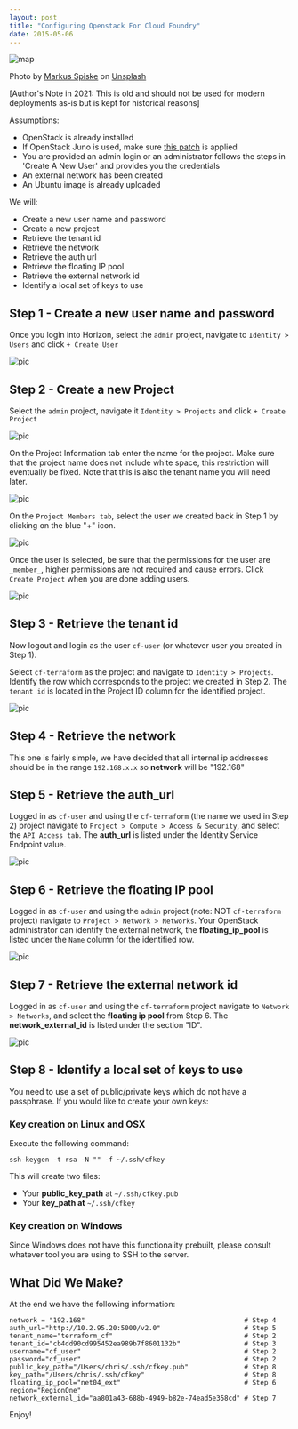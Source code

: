 ```yaml
---
layout: post
title: "Configuring Openstack For Cloud Foundry"
date: 2015-05-06
---
```


![map](https://raw.githubusercontent.com/cweibel/ghost_blog_pics/master/markus-spiske-cf2EE8O2I5k-unsplash-2.jpg)


Photo by [Markus Spiske](https://unsplash.com/@markusspiske?utm_source=unsplash&utm_medium=referral&utm_content=creditCopyText) on [Unsplash](https://unsplash.com/s/photos/uri?utm_source=unsplash&utm_medium=referral&utm_content=creditCopyText)


[Author's Note in 2021: This is old and should not be used for modern deployments as-is but is kept for historical reasons]

Assumptions:

 - OpenStack is already installed
 - If OpenStack Juno is used, make sure [this patch](https://blog.starkandwayne.com/2015/05/05/openstack-juno-static-ip-patch/) is applied
 - You are provided an admin login or an administrator follows the steps in 'Create A New User' and provides you the credentials
 - An external network has been created
 - An Ubuntu image is already uploaded

 
 
We will:

 - Create a new user name and password
 - Create a new project
 - Retrieve the tenant id
 - Retrieve the network
 - Retrieve the auth url
 - Retrieve the floating IP pool
 - Retrieve the external network id
 - Identify a local set of keys to use

## Step 1 - Create a new user name and password

Once you login into Horizon, select the `admin` project, navigate to `Identity > Users` and click `+ Create User`


![pic](https://raw.githubusercontent.com/cweibel/blog/master/images/Users-OpenStack-Dashboard-2.png)

## Step 2 - Create a new Project

Select the `admin` project, navigate it `Identity > Projects` and click `+ Create Project`


![pic](https://raw.githubusercontent.com/cweibel/blog/master/images/Projects-OpenStack-Dashboard-4.png)

On the Project Information tab enter the name for the project. Make sure that the project name does not include white space, this restriction will eventually be fixed. Note that this is also the tenant name you will need later.

![pic](https://raw.githubusercontent.com/cweibel/blog/master/images/Projects-OpenStack-Dashboard-3.png)

On the `Project Members tab`, select the user we created back in Step 1 by clicking on the blue "+" icon.


![pic](https://raw.githubusercontent.com/cweibel/blog/master/images/Projects-OpenStack-Dashboard-2.png)


Once the user is selected, be sure that the permissions for the user are `_member_`, higher permissions are not required and cause errors. Click `Create Project` when you are done adding users.



![pic](https://raw.githubusercontent.com/cweibel/blog/master/images/Projects-OpenStack-Dashboard-1.png)


## Step 3 - Retrieve the tenant id

Now logout and login as the user `cf-user` (or whatever user you created in Step 1).

Select `cf-terraform` as the project and navigate to `Identity > Projects`. Identify the row which corresponds to the project we created in Step 2. The `tenant id` is located in the Project ID column for the identified project.



![pic](https://raw.githubusercontent.com/cweibel/blog/master/images/Projects-OpenStack-Dashboard.png)

## Step 4 - Retrieve the network

This one is fairly simple, we have decided that all internal ip addresses should be in the range `192.168.x.x` so **network** will be "192.168"


## Step 5 - Retrieve the auth_url

Logged in as `cf-user` and using the `cf-terraform` (the name we used in Step 2) project navigate to `Project > Compute > Access & Security`, and select the `API Access tab`. The **auth_url** is listed under the Identity Service Endpoint value.


![pic](https://raw.githubusercontent.com/cweibel/blog/master/images/Access-Security-OpenStack-Dashboard.png)


## Step 6 - Retrieve the floating IP pool

Logged in as `cf-user` and using the `admin` project (note: NOT `cf-terraform` project) navigate to `Project > Network > Networks`. Your OpenStack administrator can identify the external network, the **floating_ip_pool** is listed under the `Name` column for the identified row.

![pic](https://raw.githubusercontent.com/cweibel/blog/master/images/Networks-OpenStack-Dashboard-1.png)


## Step 7 - Retrieve the external network id

Logged in as `cf-user` and using the `cf-terraform` project navigate to `Network > Networks`, and select the **floating ip pool** from Step 6. The **network_external_id** is listed under the section "ID".



![pic](https://raw.githubusercontent.com/cweibel/blog/master/images/Network-Detail-OpenStack-Dashboard.png)



## Step 8 - Identify a local set of keys to use

You need to use a set of public/private keys which do not have a passphrase. If you would like to create your own keys:


### Key creation on Linux and OSX

Execute the following command:

```
ssh-keygen -t rsa -N "" -f ~/.ssh/cfkey
```
This will create two files:

 - Your **public_key_path** at `~/.ssh/cfkey.pub`
 - Your **key_path at** `~/.ssh/cfkey`

### Key creation on Windows

Since Windows does not have this functionality prebuilt, please consult whatever tool you are using to SSH to the server.


## What Did We Make?

At the end we have the following information:

```
network = "192.168"                                        # Step 4
auth_url="http://10.2.95.20:5000/v2.0"                     # Step 5
tenant_name="terraform_cf"                                 # Step 2
tenant_id="cb4dd90cd995452ea989b7f8601132b"                # Step 3
username="cf_user"                                         # Step 2
password="cf_user"                                         # Step 2
public_key_path="/Users/chris/.ssh/cfkey.pub"              # Step 8
key_path="/Users/chris/.ssh/cfkey"                         # Step 8
floating_ip_pool="net04_ext"                               # Step 6
region="RegionOne"                                         
network_external_id="aa801a43-688b-4949-b82e-74ead5e358cd" # Step 7
```

Enjoy!
